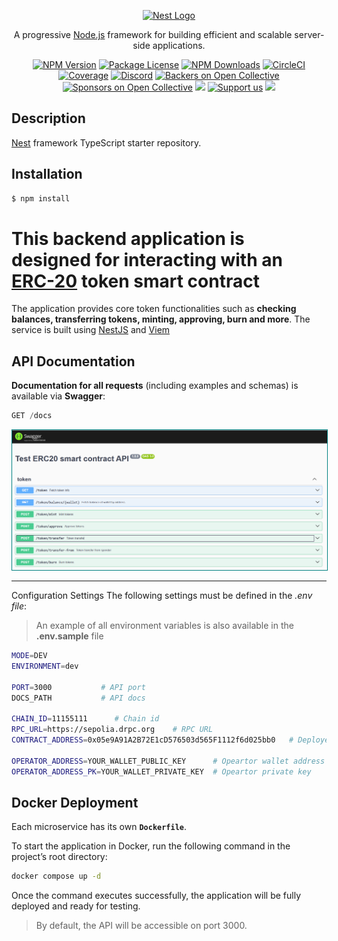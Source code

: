 <p align="center">
  <a href="http://nestjs.com/" target="blank"><img src="https://nestjs.com/img/logo-small.svg" width="200" alt="Nest Logo" /></a>
</p>

[circleci-image]: https://img.shields.io/circleci/build/github/nestjs/nest/master?token=abc123def456
[circleci-url]: https://circleci.com/gh/nestjs/nest

  <p align="center">A progressive <a href="http://nodejs.org" target="_blank">Node.js</a> framework for building efficient and scalable server-side applications.</p>
    <p align="center">
<a href="https://www.npmjs.com/~nestjscore" target="_blank"><img src="https://img.shields.io/npm/v/@nestjs/core.svg" alt="NPM Version" /></a>
<a href="https://www.npmjs.com/~nestjscore" target="_blank"><img src="https://img.shields.io/npm/l/@nestjs/core.svg" alt="Package License" /></a>
<a href="https://www.npmjs.com/~nestjscore" target="_blank"><img src="https://img.shields.io/npm/dm/@nestjs/common.svg" alt="NPM Downloads" /></a>
<a href="https://circleci.com/gh/nestjs/nest" target="_blank"><img src="https://img.shields.io/circleci/build/github/nestjs/nest/master" alt="CircleCI" /></a>
<a href="https://coveralls.io/github/nestjs/nest?branch=master" target="_blank"><img src="https://coveralls.io/repos/github/nestjs/nest/badge.svg?branch=master#9" alt="Coverage" /></a>
<a href="https://discord.gg/G7Qnnhy" target="_blank"><img src="https://img.shields.io/badge/discord-online-brightgreen.svg" alt="Discord"/></a>
<a href="https://opencollective.com/nest#backer" target="_blank"><img src="https://opencollective.com/nest/backers/badge.svg" alt="Backers on Open Collective" /></a>
<a href="https://opencollective.com/nest#sponsor" target="_blank"><img src="https://opencollective.com/nest/sponsors/badge.svg" alt="Sponsors on Open Collective" /></a>
  <a href="https://paypal.me/kamilmysliwiec" target="_blank"><img src="https://img.shields.io/badge/Donate-PayPal-ff3f59.svg"/></a>
    <a href="https://opencollective.com/nest#sponsor"  target="_blank"><img src="https://img.shields.io/badge/Support%20us-Open%20Collective-41B883.svg" alt="Support us"></a>
  <a href="https://twitter.com/nestframework" target="_blank"><img src="https://img.shields.io/twitter/follow/nestframework.svg?style=social&label=Follow"></a>
</p>
  <!--[![Backers on Open Collective](https://opencollective.com/nest/backers/badge.svg)](https://opencollective.com/nest#backer)
  [![Sponsors on Open Collective](https://opencollective.com/nest/sponsors/badge.svg)](https://opencollective.com/nest#sponsor)-->

## Description

[Nest](https://github.com/nestjs/nest) framework TypeScript starter repository.

## Installation

```bash
$ npm install
```


# This backend application is designed for interacting with an [ERC-20](https://www.cyfrin.io/glossary/erc-20-solidity-code-example) token smart contract

The application provides core token functionalities such as **checking balances, transferring tokens, minting, approving, burn and more**. The service is built using [NestJS](https://nestjs.com/) and [Viem](https://viem.sh/)

## API Documentation

**Documentation for all requests** (including examples and schemas) is available via **Swagger**:
```typescript
GET /docs
```

<img src="./assets/swagger_docs.png" alt="your-image-description" style="border: 0.05rem solid  teal; background-color: white;">
<div style='text-align: center; margin: -2px 15px 15px 15px'>
</div>

___

Configuration Settings
The following settings must be defined in the *.env file*:

> An example of all environment variables is also available in the **.env.sample** file

```bash
MODE=DEV
ENVIRONMENT=dev

PORT=3000           # API port
DOCS_PATH           # API docs

CHAIN_ID=11155111      # Chain id  
RPC_URL=https://sepolia.drpc.org    # RPC URL
CONTRACT_ADDRESS=0x05e9A91A2B72E1cD576503d565F1112f6d025bb0   # Deployed contract

OPERATOR_ADDRESS=YOUR_WALLET_PUBLIC_KEY      # Opeartor wallet address
OPERATOR_ADDRESS_PK=YOUR_WALLET_PRIVATE_KEY  # Opeartor private key
```

## Docker Deployment

Each microservice has its own **`Dockerfile`**.

To start the application in Docker, run the following command in the project’s root directory:
```bash
docker compose up -d
```

Once the command executes successfully, the application will be fully deployed and ready for testing.

> By default, the API will be accessible on port 3000.